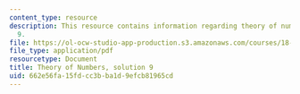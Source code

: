 ```yaml
---
content_type: resource
description: This resource contains information regarding theory of numbers, solution
  9.
file: https://ol-ocw-studio-app-production.s3.amazonaws.com/courses/18-781-theory-of-numbers-spring-2012/662e56fa15fdcc3bba1d9efcb81965cd_MIT18_781S12_pset9sol.pdf
file_type: application/pdf
resourcetype: Document
title: Theory of Numbers, solution 9
uid: 662e56fa-15fd-cc3b-ba1d-9efcb81965cd
---
```

